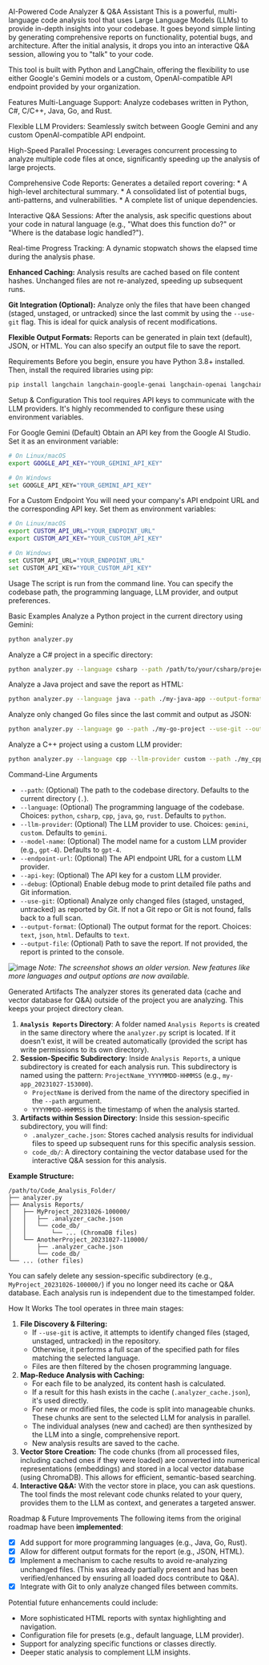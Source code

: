 AI-Powered Code Analyzer & Q&A Assistant
This is a powerful, multi-language code analysis tool that uses Large Language Models (LLMs) to provide in-depth insights into your codebase. It goes beyond simple linting by generating comprehensive reports on functionality, potential bugs, and architecture. After the initial analysis, it drops you into an interactive Q&A session, allowing you to "talk" to your code.

This tool is built with Python and LangChain, offering the flexibility to use either Google's Gemini models or a custom, OpenAI-compatible API endpoint provided by your organization.

Features
Multi-Language Support: Analyze codebases written in Python, C#, C/C++, Java, Go, and Rust.

Flexible LLM Providers: Seamlessly switch between Google Gemini and any custom OpenAI-compatible API endpoint.

High-Speed Parallel Processing: Leverages concurrent processing to analyze multiple code files at once, significantly speeding up the analysis of large projects.

Comprehensive Code Reports: Generates a detailed report covering:
    * A high-level architectural summary.
    * A consolidated list of potential bugs, anti-patterns, and vulnerabilities.
    * A complete list of unique dependencies.

Interactive Q&A Sessions: After the analysis, ask specific questions about your code in natural language (e.g., "What does this function do?" or "Where is the database logic handled?").

Real-time Progress Tracking: A dynamic stopwatch shows the elapsed time during the analysis phase.

**Enhanced Caching:** Analysis results are cached based on file content hashes. Unchanged files are not re-analyzed, speeding up subsequent runs.

**Git Integration (Optional):** Analyze only the files that have been changed (staged, unstaged, or untracked) since the last commit by using the `--use-git` flag. This is ideal for quick analysis of recent modifications.

**Flexible Output Formats:** Reports can be generated in plain text (default), JSON, or HTML. You can also specify an output file to save the report.

Requirements
Before you begin, ensure you have Python 3.8+ installed. Then, install the required libraries using pip:

```bash
pip install langchain langchain-google-genai langchain-openai langchain-community chromadb openai tiktoken
```

Setup & Configuration
This tool requires API keys to communicate with the LLM providers. It's highly recommended to configure these using environment variables.

For Google Gemini (Default)
Obtain an API key from the Google AI Studio.
Set it as an environment variable:
```bash
# On Linux/macOS
export GOOGLE_API_KEY="YOUR_GEMINI_API_KEY"

# On Windows
set GOOGLE_API_KEY="YOUR_GEMINI_API_KEY"
```

For a Custom Endpoint
You will need your company's API endpoint URL and the corresponding API key.
Set them as environment variables:
```bash
# On Linux/macOS
export CUSTOM_API_URL="YOUR_ENDPOINT_URL"
export CUSTOM_API_KEY="YOUR_CUSTOM_API_KEY"

# On Windows
set CUSTOM_API_URL="YOUR_ENDPOINT_URL"
set CUSTOM_API_KEY="YOUR_CUSTOM_API_KEY"
```

Usage
The script is run from the command line. You can specify the codebase path, the programming language, LLM provider, and output preferences.

Basic Examples
Analyze a Python project in the current directory using Gemini:
```bash
python analyzer.py
```

Analyze a C# project in a specific directory:
```bash
python analyzer.py --language csharp --path /path/to/your/csharp/project
```

Analyze a Java project and save the report as HTML:
```bash
python analyzer.py --language java --path ./my-java-app --output-format html --output-file report.html
```

Analyze only changed Go files since the last commit and output as JSON:
```bash
python analyzer.py --language go --path ./my-go-project --use-git --output-format json
```

Analyze a C++ project using a custom LLM provider:
```bash
python analyzer.py --language cpp --llm-provider custom --path ./my_cpp_app
```

Command-Line Arguments
* `--path`: (Optional) The path to the codebase directory. Defaults to the current directory (`.`).
* `--language`: (Optional) The programming language of the codebase. Choices: `python`, `csharp`, `cpp`, `java`, `go`, `rust`. Defaults to `python`.
* `--llm-provider`: (Optional) The LLM provider to use. Choices: `gemini`, `custom`. Defaults to `gemini`.
* `--model-name`: (Optional) The model name for a custom LLM provider (e.g., `gpt-4`). Defaults to `gpt-4`.
* `--endpoint-url`: (Optional) The API endpoint URL for a custom LLM provider.
* `--api-key`: (Optional) The API key for a custom LLM provider.
* `--debug`: (Optional) Enable debug mode to print detailed file paths and Git information.
* `--use-git`: (Optional) Analyze only changed files (staged, unstaged, untracked) as reported by Git. If not a Git repo or Git is not found, falls back to a full scan.
* `--output-format`: (Optional) The output format for the report. Choices: `text`, `json`, `html`. Defaults to `text`.
* `--output-file`: (Optional) Path to save the report. If not provided, the report is printed to the console.

![image](https://github.com/user-attachments/assets/4897f5cb-30a3-4b3f-be5f-8d5cb76d6d97)
*Note: The screenshot shows an older version. New features like more languages and output options are now available.*

Generated Artifacts
The analyzer stores its generated data (cache and vector database for Q&A) outside of the project you are analyzing. This keeps your project directory clean.

1.  **`Analysis Reports` Directory**: A folder named `Analysis Reports` is created in the same directory where the `analyzer.py` script is located. If it doesn't exist, it will be created automatically (provided the script has write permissions to its own directory).
2.  **Session-Specific Subdirectory**: Inside `Analysis Reports`, a unique subdirectory is created for each analysis run. This subdirectory is named using the pattern: `ProjectName_YYYYMMDD-HHMMSS` (e.g., `my-app_20231027-153000`).
    *   `ProjectName` is derived from the name of the directory specified in the `--path` argument.
    *   `YYYYMMDD-HHMMSS` is the timestamp of when the analysis started.
3.  **Artifacts within Session Directory**: Inside this session-specific subdirectory, you will find:
    *   `.analyzer_cache.json`: Stores cached analysis results for individual files to speed up subsequent runs for this specific analysis session.
    *   `code_db/`: A directory containing the vector database used for the interactive Q&A session for this analysis.

**Example Structure:**
```
/path/to/Code_Analysis_Folder/
├── analyzer.py
├── Analysis Reports/
│   ├── MyProject_20231026-100000/
│   │   ├── .analyzer_cache.json
│   │   └── code_db/
│   │       └── ... (ChromaDB files)
│   └── AnotherProject_20231027-110000/
│       ├── .analyzer_cache.json
│       └── code_db/
└── ... (other files)
```

You can safely delete any session-specific subdirectory (e.g., `MyProject_20231026-100000/`) if you no longer need its cache or Q&A database. Each analysis run is independent due to the timestamped folder.

How It Works
The tool operates in three main stages:

1.  **File Discovery & Filtering:**
    *   If `--use-git` is active, it attempts to identify changed files (staged, unstaged, untracked) in the repository.
    *   Otherwise, it performs a full scan of the specified path for files matching the selected language.
    *   Files are then filtered by the chosen programming language.
2.  **Map-Reduce Analysis with Caching:**
    *   For each file to be analyzed, its content hash is calculated.
    *   If a result for this hash exists in the cache (`.analyzer_cache.json`), it's used directly.
    *   For new or modified files, the code is split into manageable chunks. These chunks are sent to the selected LLM for analysis in parallel.
    *   The individual analyses (new and cached) are then synthesized by the LLM into a single, comprehensive report.
    *   New analysis results are saved to the cache.
3.  **Vector Store Creation:** The code chunks (from all processed files, including cached ones if they were loaded) are converted into numerical representations (embeddings) and stored in a local vector database (using ChromaDB). This allows for efficient, semantic-based searching.
4.  **Interactive Q&A:** With the vector store in place, you can ask questions. The tool finds the most relevant code chunks related to your query, provides them to the LLM as context, and generates a targeted answer.

Roadmap & Future Improvements
The following items from the original roadmap have been **implemented**:
*   [x] Add support for more programming languages (e.g., Java, Go, Rust).
*   [x] Allow for different output formats for the report (e.g., JSON, HTML).
*   [x] Implement a mechanism to cache results to avoid re-analyzing unchanged files. (This was already partially present and has been verified/enhanced by ensuring all loaded docs contribute to Q&A).
*   [x] Integrate with Git to only analyze changed files between commits.

Potential future enhancements could include:
*   More sophisticated HTML reports with syntax highlighting and navigation.
*   Configuration file for presets (e.g., default language, LLM provider).
*   Support for analyzing specific functions or classes directly.
*   Deeper static analysis to complement LLM insights.
